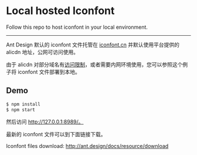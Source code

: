 # Local hosted Iconfont

Follow this repo to host iconfont in your local environment.

---

Ant Design 默认的 iconfont 文件托管在 [iconfont.cn](http://iconfont.cn/) 并默认使用平台提供的 alicdn 地址，公网可访问使用。

由于 alicdn 对部分域名有[访问限制](https://github.com/ant-design/ant-design/issues/1070)，或者需要内网环境使用，您可以参照这个例子将 iconfont 文件部署到本地。

## Demo

```bash
$ npm install
$ npm start
```

然后访问 http://127.0.0.1:8989/。

最新的 iconfont 文件可以到下面链接下载。

Iconfont files download: http://ant.design/docs/resource/download
